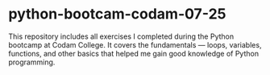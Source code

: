 # python-bootcam-codam-07-25
This repository includes all exercises I completed during the Python bootcamp at Codam College. It covers the fundamentals — loops, variables, functions, and other basics that helped me gain good knowledge of Python programming.
